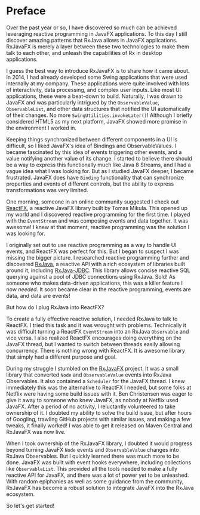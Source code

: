 # Preface

Over the past year or so, I have discovered so much can be achieved leveraging reactive programming in JavaFX applications. To this day I still discover amazing patterns that RxJava allows in JavaFX applications. RxJavaFX is merely a layer between these two technologies to make them talk to each other, and unleash the capabilities of Rx in desktop applications.

I guess the best way to introduce RxJavaFX is to share how it came about.  In 2014, I had already developed some Swing applications that were used internally at my company. These applications were quite involved with lots of interactivity, data processing, and complex user inputs. Like most UI applications, these were a beat-down to build. Naturally, I was drawn to JavaFX and was particularly intrigued by the `ObservableValue`, `ObservableList`, and other data structures that notified the UI automatically of their changes. No more `SwingUtilities.invokeLater()`!   Although I briefly considered HTML5 as my next platform, JavaFX showed more promise in the environment I worked in. 

Keeping things synchronized between different components in a UI is difficult, so I liked JavaFX's idea of Bindings and ObservableValues. I became fascinated by this idea of events triggering other events, and a value notifying another value of its change. I started to believe there should be a way to express this functionally much like Java 8 Streams, and I had a vague idea what I was looking for. But as I studied JavaFX deeper, I became frustrated.  JavaFX does have `Binding` functionality that can synchronize properties and events of different controls, but the ability to express transformations was very limited. 

One morning, someone in an online community suggested I check out [ReactFX](https://github.com/TomasMikula/ReactFX), a reactive JavaFX library built by Tomas Mikula. This opened up my world and I discovered reactive programming for the first time. I played with the `EventStream` and was composing events and data together. It was awesome! I knew at that moment, reactive programming was the solution I was looking for. 

I originally set out to use reactive programming as a way to handle UI events, and ReactFX was perfect for this. But I began to suspect I was missing the bigger picture. I researched reactive programming further and discovered [RxJava](https://github.com/ReactiveX/RxJava), a reactive API with a rich ecosystem of libraries built around it, including [RxJava-JDBC](https://github.com/davidmoten/rxjava-jdbc). This library allows concise reactive SQL querying against a pool of JDBC connections using RxJava.  Sold! As someone who makes data-driven applications, this was a killer feature I now *needed*. It soon became clear in the reactive programming, events are data, and data are events! 

But how do I plug RxJava into ReactFX?

To create a fully effective reactive solution, I needed RxJava to talk to ReactFX. I tried this task and it was wrought with problems. Technically it was difficult turning a ReactFX `EventStream` into an RxJava `Observable` and vice versa. I also realized ReactFX encourages doing everything on the JavaFX thread, but I wanted to switch between threads easily allowing concurrency. There is nothing wrong with ReactFX. It is awesome library that simply had a different purpose and goal. 

During my struggle I stumbled on the [RxJavaFX](https://github.com/ReactiveX/RxJavaFX) project. It was a small library that converted `Node` and `ObservableValue` events into RxJava Observables. It also contained a `Scheduler` for the JavaFX thread. I knew immediately this was the alternative to ReactFX I needed, but some folks at Netflix were having some build issues with it. Ben Christensen was eager to give it away to someone who knew JavaFX, as nobody at Netflix used JavaFX. After a period of no activity, I reluctantly volunteered to take ownership of it. I doubted my ability to solve the build issue, but after hours of Googling, trawling GitHub projects with similar issues, and making a few tweaks, it finally worked! I was able to get it released on Maven Central and RxJavaFX was now live. 

When I took ownership of the RxJavaFX library, I doubted it would progress beyond turning JavaFX `Node` events and `ObservableValue` changes into RxJava Observables. But I quickly learned there was much more to be done. JavaFX was built with event hooks everywhere, including collections like `ObservableList`. This provided all the tools needed to make a fully reactive API for JavaFX, and there was a lot of power yet to be unleashed. With random epiphanies as well as some guidance from the community, RxJavaFX has become a robust solution to integrate JavaFX into the RxJava ecosystem.

So let's get started!


